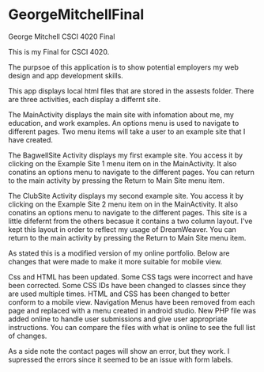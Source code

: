 # GeorgeMitchellFinal
George Mitchell CSCI 4020 Final

This is my Final for CSCI 4020. 

The purpsoe of this application is to show potential employers my web design and app development skills.

This app displays local html files that are stored in the assests folder. 
There are three activities, each display a differnt site.

The MainActivity displays the main site with infomation about me, my education, and work examples.
An options menu is used to navigate to different pages. Two menu items will take a user to an example site that I have created.

The BagwellSite Activity displays my first example site. You access it by clicking on the Example Site 1 menu item on in the MainActivity.
It also conatins an options menu to navigate to the different pages. 
You can return to the main activity by pressing the Return to Main Site menu item.

The ClubSite Activity displays my second example site. You access it by clicking on the Example Site 2 menu item on in the MainActivity.
It also conatins an options menu to navigate to the different pages.
This site is a little difefernt from the others becasue it contains a two column layout.
I've kept this layout in order to reflect my usage of DreamWeaver.
You can return to the main activity by pressing the Return to Main Site menu item.

As stated this is a modified version of my online portfolio.
Below are changes that were made to make it more suitable for mobile view.

Css and HTML has been updated. 
Some CSS tags were incorrect and have been corrected. 
Some CSS IDs have been changed to classes since they are used multiple times. 
HTML and CSS has been changed to better conform to a mobile view. 
Navigation Menus have been removed from each page and replaced with a menu created in android studio. 
New PHP file was added online to handle user submissions and give user appropriate instructions. 
You can compare the files with what is online to see the full list of changes.

As a side note the contact pages will show an error, but they work. I supressed the errors since it seemed to be an issue with form labels.
